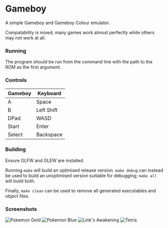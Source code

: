 # Gameboy

A simple Gameboy and Gameboy Colour emulator.

Compatability is mixed; many games work almost perfectly while others may not work at all.


### Running

The program should be run from the command line with the path to the ROM as the first argument.


### Controls

Gameboy | Keyboard
--------|---------
A       | Space
B       | Left Shift
DPad    | WASD
Start   | Enter
Select  | Backspace


### Building

Ensure GLFW and GLEW are installed.

Running `make` will build an optimised release version. `make debug` can instead be used to build an unoptimised version suitable for debugging; `make all` will build both.

Finally, `make clean` can be used to remove all generated executables and object files.


### Screenshots

![Pokemon Gold](https://maf27.host.cs.st-andrews.ac.uk/Gameboy/Gold.png)
![Pokemon Blue](https://maf27.host.cs.st-andrews.ac.uk/Gameboy/Blue.png)
![Link's Awakening](https://maf27.host.cs.st-andrews.ac.uk/Gameboy/Zelda.png)
![Tetris](https://maf27.host.cs.st-andrews.ac.uk/Gameboy/Tetris.png)
